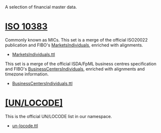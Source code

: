 A selection of financial master data.

[ISO 10383](https://data.ga-group.nl/iso10383/)
===============================================

Commonly known as MICs.  This set is a merge of the official ISO20022 publication
and FIBO's [MarketsIndividuals](https://spec.edmcouncil.org/fibo/ontology/FBC/FunctionalEntities/MarketsIndividuals/),
enriched with alignments.

- [MarketsIndividuals.ttl](/iso10383/MarketsIndividuals.ttl)

This set is a merge of the official ISDA/FpML business centres specification
and FIBO's [BusinessCentersIndividuals](https://spec.edmcouncil.org/fibo/ontology/FBC/FunctionalEntities/BusinessCentersIndividuals/),
enriched with alignments and timezone information.

- [BusinessCentersIndividuals.ttl](/iso10383/BusinessCentersIndividuals.ttl)


[[UN/LOCODE]](https://data.ga-group.nl/un-locode/)
==================================================

This is the official UN/LOCODE list in our namespace.

- [un-locode.ttl](/un-locode/un-locode.ttl)

